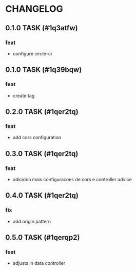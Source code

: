 # CHANGELOG

## 0.1.0 TASK (#1q3atfw)
### feat
 - configure circle-ci
## 0.1.0 TASK (#1q39bqw)
### feat
 - create tag
## 0.2.0 TASK (#1qer2tq)
### feat
 - add cors configuration
## 0.3.0 TASK (#1qer2tq)
### feat
 - adiciona mais configuracoes de cors e controller advice
## 0.4.0 TASK (#1qer2tq)
### fix
 - add origin pattern
## 0.5.0 TASK (#1qerqp2)
### feat
 - adjusts in data controller